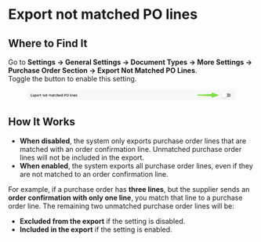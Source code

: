 # Export not matched PO lines

## **Where to Find It**

Go to **Settings → General Settings → Document Types → More Settings → Purchase Order Section → Export Not Matched PO Lines**.\
Toggle the button to enable this setting.

<figure><img src="../../../../../../.gitbook/assets/image (1) (1) (1) (1) (1) (1) (1).png" alt=""><figcaption></figcaption></figure>

## **How It Works**

* **When disabled**, the system only exports purchase order lines that are matched with an order confirmation line. Unmatched purchase order lines will not be included in the export.
* **When enabled**, the system exports all purchase order lines, even if they are not matched to an order confirmation line.

For example, if a purchase order has **three lines**, but the supplier sends an **order confirmation with only one line**, you match that line to a purchase order line. The remaining two unmatched purchase order lines will be:

* **Excluded from the export** if the setting is disabled.
* **Included in the export** if the setting is enabled.

